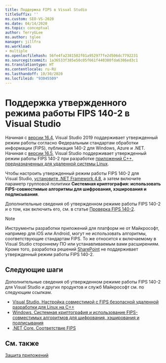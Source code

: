 ```yaml
---
title: Поддержка FIPS в Visual Studio
titleSuffix: ''
ms.custom: SEO-VS-2020
ms.date: 04/14/2020
ms.topic: conceptual
author: TerryGLee
ms.author: tglee
manager: jillfra
ms.workload:
- multiple
ms.openlocfilehash: 56fe4fa2381502f01a952977fe2d506dc7792231
ms.sourcegitcommit: 1a36533f385e50c05f661f440380fda6386ed3c1
ms.translationtype: HT
ms.contentlocale: ru-RU
ms.lasthandoff: 10/30/2020
ms.locfileid: "93045509"
---
```

# <a name="visual-studio-support-for-the-fips-140-2-approved-mode-of-operation"></a>Поддержка утвержденного режима работы FIPS 140-2 в Visual Studio

Начиная с [версии 16.4](/visualstudio/releases/2019/release-notes-v16.4/), Visual Studio 2019 поддерживает утвержденный режим работы согласно Федеральным стандартам обработки информации (FIPS), публикация 140-2 для Windows, Azure и .NET. Начиная с [версии 16.5](/visualstudio/releases/2019/release-notes-archive-v16.5), Visual Studio поддерживает утвержденный режим работы FIPS 140-2 при разработке [приложений C++, предназначенных для удаленной системы Linux](/cpp/linux/set-up-fips-compliant-secure-remote-linux-development/).

Чтобы настроить утвержденный режим работы FIPS 140-2 для Visual Studio, [установите .NET Framework 4.8](https://dotnet.microsoft.com/download/dotnet-framework/net48), а затем включите параметр групповой политики **Системная криптография: использовать FIPS-совместимые алгоритмы для шифрования, хэширования и подписывания**.

Дополнительные сведения об утвержденном режиме работы FIPS 140-2 и о том, как включить его, см. в статье [Проверка FIPS 140-2](/windows/security/threat-protection/fips-140-validation/).

> [!NOTE]
> Инструменты разработки приложений для платформ не от Майкрософт, например для iOS или Android, могут не использовать алгоритмы, соответствующие стандартам FIPS. То же относится к включаемому в Visual Studio стороннему ПО или устанавливаемым вами расширениям. Кроме того, разработка решений [SharePoint](/sharepoint/security-for-sharepoint-server/federal-information-processing-standard-security-standards/) не поддерживает утвержденный режим работы FIPS 140-2.

## <a name="next-steps"></a>Следующие шаги

Дополнительные сведения об утвержденном режиме работы FIPS 140-2 для Visual Studio и других продуктов и служб Майкрософт см. по следующим ссылкам.

- [Visual Studio. Настройка совместимой с FIPS безопасной удаленной разработки для Linux на C++](/cpp/linux/set-up-fips-compliant-secure-remote-linux-development/)
- [Windows. Системная криптография и использование FIPS-совместимых алгоритмов для шифрования, хэширования и подписывания](/windows/security/threat-protection/security-policy-settings/system-cryptography-use-fips-compliant-algorithms-for-encryption-hashing-and-signing)
- [.NET Core. Соответствие FIPS](/dotnet/standard/security/fips-compliance/)

## <a name="see-also"></a>См. также

[Защита приложений](securing-applications.md)
